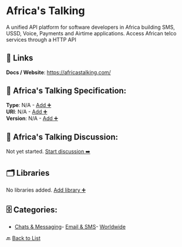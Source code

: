 # Africa's Talking

A unified API platform for software developers in Africa building SMS, USSD, Voice, Payments and Airtime applications. Access African telco services through a HTTP API

##  🔗 Links
**Docs / Website**: https://africastalking.com/

## 🧬 Africa's Talking Specification:
**Type**: N/A - [Add ➕](https://github.com/apis-list/apis-list/edit/main/apis.yaml#L488)  
**URI**: N/A - [Add ➕](https://github.com/apis-list/apis-list/edit/main/apis.yaml#L488)  
**Version**: N/A - [Add ➕](https://github.com/apis-list/apis-list/edit/main/apis.yaml#L488)

## 💬 Africa's Talking Discussion:
Not yet started. [Start discussion ➡️](https://github.com/apis-list/apis-list/discussions/new)

## 🗂️ Libraries

No libraries added. [Add library ➕](https://github.com/apis-list/apis-list/edit/main/apis.yaml#L488)    


## 🗄️ Categories:
- [Chats & Messaging](https://github.com/apis-list/apis-list#chats--messaging-)- [Email & SMS](https://github.com/apis-list/apis-list#email--sms-)- [Worldwide](https://github.com/apis-list/apis-list#worldwide-)

🔙  [Back to List](https://github.com/apis-list/apis-list)
